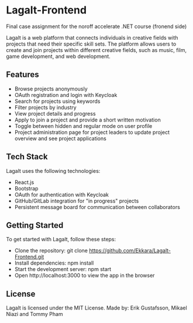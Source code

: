 # Lagalt-Frontend
Final case assignment for the noroff accelerate .NET course (fronend side)

Lagalt is a web platform that connects individuals in creative fields with projects that need their specific skill sets. 
The platform allows users to create and join projects within different creative fields, such as music, film, game development, and web development.

## Features
- Browse projects anonymously
- OAuth registration and login with Keycloak
- Search for projects using keywords
- Filter projects by industry
- View project details and progress
- Apply to join a project and provide a short written motivation
- Toggle between hidden and regular mode on user profile
- Project administration page for project leaders to update project overview and see project applications

## Tech Stack
Lagalt uses the following technologies:
- React.js
- Bootstrap
- OAuth for authentication with Keycloak
- GitHub/GitLab integration for "in progress" projects
- Persistent message board for communication between collaborators

## Getting Started
To get started with Lagalt, follow these steps:

- Clone the repository: git clone https://github.com/Ekkara/Lagalt-Frontend.git
- Install dependencies: npm install
- Start the development server: npm start
- Open http://localhost:3000 to view the app in the browser

## License
Lagalt is licensed under the MIT License.
Made by: Erik Gustafsson, Mikael Niazi and Tommy Pham
